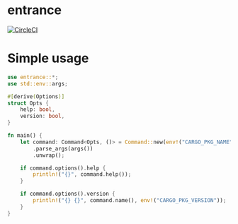 entrance
========

[![CircleCI](https://circleci.com/gh/0ncorhynchus/entrance.svg?style=svg)](https://circleci.com/gh/0ncorhynchus/entrance)

Simple usage
============

```rust
use entrance::*;
use std::env::args;

#[derive(Options)]
struct Opts {
    help: bool,
    version: bool,
}

fn main() {
    let command: Command<Opts, ()> = Command::new(env!("CARGO_PKG_NAME"))
        .parse_args(args())
        .unwrap();

    if command.options().help {
        println!("{}", command.help());
    }

    if command.options().version {
        println!("{} {}", command.name(), env!("CARGO_PKG_VERSION"));
    }
}
```
